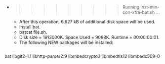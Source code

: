 * >>>>>>>>> Running inst-min-con-xtra-bat.sh ...
  * After this operation, 6,627 kB of additional disk space will be used.
  * Install bat.
  * batcat file.sh.
  * Disk size = 1913000K. Space Used = 9088K. Runtime = 00:00:00:01.
  * The following NEW packages will be installed:
  ```bash
bat libgit2-1.1 libhttp-parser2.9 libmbedcrypto3 libmbedtls12
libmbedx509-0
  ```
